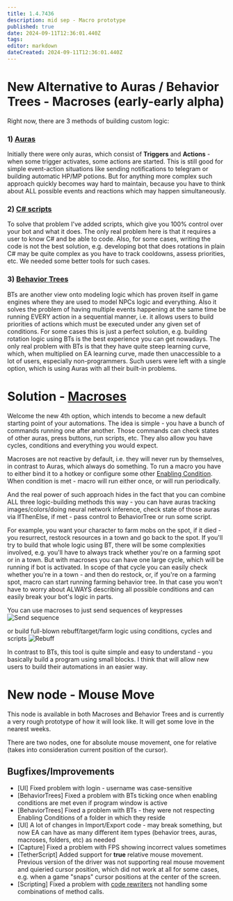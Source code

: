 ```yaml
---
title: 1.4.7436
description: mid sep - Macro prototype
published: true
date: 2024-09-11T12:36:01.440Z
tags: 
editor: markdown
dateCreated: 2024-09-11T12:36:01.440Z
---
```


# New Alternative to Auras / Behavior Trees - Macroses (early-early alpha)
Right now, there are 3 methods of building custom logic:

### 1) [Auras](https://wiki.eyeauras.net/en/home) 
Initially there were only auras, which consist of **Triggers** and **Actions** - when some trigger activates, some actions are started. 
This is still good for simple event-action situations like sending notifications to telegram or building automatic HP/MP potions. 
But for anything more complex such approach quickly becomes way hard to maintain, because you have to think about ALL possible events and reactions which may happen simultaneously. 

### 2) [C# scripts](https://wiki.eyeauras.net/en/scripting/getting-started)
To solve that problem I've added scripts, which give you 100% control over your bot and what it does. The only real problem here is that it requires a user to know C# and be able to code. Also, for some cases, writing the code is not the best solution, e.g. developing bot that does rotations in plain C# may be quite complex as you have to track cooldowns, assess priorities, etc. We needed some better tools for such cases. 

### 3) [Behavior Trees](https://wiki.eyeauras.net/en/behavior-trees/gettings-started)
BTs are another view onto modeling logic which has proven itself in game engines where they are used to model NPCs logic and everything. Also it solves the problem of having multiple events happening at the same time be running EVERY action in a sequential manner, i.e. it allows users to build priorities of actions which must be executed under any given set of conditions. For some cases this is just a perfect solution, e.g. building rotation logic using BTs is the best experience you can get nowadays. The only real problem with BTs is that they have quite steep learning curve, which, when multiplied on EA learning curve, made then unaccessible to a lot of users, especially non-programmers. Such users were left with a single option, which is using Auras with all their built-in problems. 

# Solution - [Macroses](https://wiki.eyeauras.net/en/macroses/getting-started)
Welcome the new 4th option, which intends to become a new default starting point of your automations. The idea is simple - you have a bunch of commands running one after another. Those commands can check states of other auras, press buttons, run scripts, etc. They also allow you have cycles, conditions and everything you would expect. 

Macroses are not reactive by default, i.e. they will never run by themselves, in contrast to Auras, which always do something. To run a macro you have to either bind it to a hotkey or configure some other [Enabling Condition](https://wiki.eyeauras.net/en/features/enabling-conditions). When condition is met - macro will run either once, or will run periodically. 

And the real power of such approach hides in the fact that you can combine ALL three logic-building methods this way - you can have auras tracking images/colors/doing neural network inference, check state of those auras via IfThenElse, if met - pass control to BehaviorTree or run some script. 

For example, you want your character to farm mobs on the spot, if it died - you resurrect, restock resources in a town and go back to the spot. If you'll try to build that whole logic using BT, there will be some complexities involved, e.g. you'll have to always track whether you're on a farming spot or in a town. 
But with macroses you can have one large cycle, which will be running if bot is activated. In scope of that cycle you can easily check whether you're in a town - and then do restock, or, if you're on a farming spot, macro can start running farming behavior tree. In that case you won't have to worry about ALWAYS describing all possible conditions and can easily break your bot's logic in parts.


You can use macroses to just send sequences of keypresses
![Send sequence](https://s3.eyeauras.net/media/2024/09/EyeAuras_BFkTE1sqgpZIrxU0.png)

or build full-blown rebuff/target/farm logic using conditions, cycles and scripts
![Rebuff](https://s3.eyeauras.net/media/2024/09/EyeAuras_3PAVQO9Zk7JLqDjz.png)

In contrast to BTs, this tool is quite simple and easy to understand - you basically build a program using small blocks. I think that will allow new users to build their automations in an easier way.

# New node - Mouse Move
This node is available in both Macroses and Behavior Trees and is currently a very rough prototype of how it will look like. 
It will get some love in the nearest weeks.

There are two nodes, one for absolute mouse movement, one for relative (takes into consideration current position of the cursor). 


## Bugfixes/Improvements
- [UI] Fixed problem with login - username was case-sensitive
- [BehaviorTrees] Fixed a problem with BTs ticking once when enabling conditions are met even if program window is active
- [BehaviorTrees] Fixed a problem with BTs - they were not respecting Enabling Conditions of a folder in which they reside
- [UI] A lot of changes in Import/Export code - may break something, but now EA can have as many different item types (behavior trees, auras, macroses, folders, etc) as needed
- [Capture] Fixed a problem with FPS showing incorrect values sometimes
- [TetherScript] Added support for **true** relative mouse movement. Previous version of the driver was not supporting real mouse movement and quieried cursor position, which did not work at all for some cases, e.g. when a game "snaps" cursor positions at the center of the screen. 
- [Scripting] Fixed a problem with [code rewriters](https://wiki.eyeauras.net/en/changelogs/7399) not handling some combinations of method calls. 



